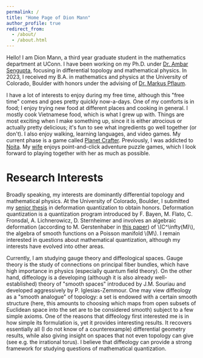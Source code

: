 ```yaml
---
permalink: /
title: "Home Page of Dion Mann"
author_profile: true
redirect_from: 
  - /about/
  - /about.html
---
```


Hello! I am Dion Mann, a third year graduate student in the mathematics department at UConn. I have been working on my Ph.D. under [Dr. Ambar Sengupta](https://math.uconn.edu/person/ambar-sengupta/), focusing in differential topology and mathematical physics. In 2023, I received my B.A. in mathematics and physics at the University of Colorado, Boulder with honors under the advising of [Dr. Markus Pflaum](https://www.colorado.edu/math/markus-pflaum).

I have a lot of interests to enjoy during my free time, although this "free time" comes and goes pretty quickly now-a-days. One of my comforts is in food; I enjoy trying new food at different places and cooking in general. I mostly cook Vietnamese food, which is what I grew up with. Things are most exciting when I make something up, since it is either atrocious or actually pretty delicious; it's fun to see what ingredients go well together (or don't). I also enjoy walking, learning languages, and video games. My current phase is a game called [Planet Crafter](https://store.steampowered.com/app/1284190/The_Planet_Crafter/). Previously, I was addicted to [Noita](https://store.steampowered.com/app/881100/Noita/). My [wife](https://math.uconn.edu/person/heidi-benham/) enjoys point-and-click adventure puzzle games, which I look forward to playing together with her as much as possible.

Research Interests
======
Broadly speaking, my interests are dominantly differential topology and mathematical physics. At the University of Colorado, Boulder, I submitted my [senior thesis](https://dionmann.github.io/seniorThesis) in deformation quantization to obtain honors. Deformation quantization is a quantization program introduced by F. Bayen, M. Flato, C. Fronsdal, A. Lichnerowicz, D. Sternheimer and involves an algebraic deformation (according to M. Gerstenhaber in [this paper](https://www.jstor.org/stable/1970484?seq=1)) of \\(C^\infty(M)\\), the algebra of smooth functions on a Poisson manifold \\(M\\). I remain interested in questions about mathematical quantization, although my interests have evolved into other areas.

Currently, I am studying gauge theory and diffeological spaces. Gauge theory is the study of connections on principal fiber bundles, which have high importance in physics (especially quantum field theory). On the other hand, diffeology is a developing (although it is also already well-established) theory of "smooth spaces" introduced by J.M. Souriau and developed aggressively by P. Iglesias-Zemmour. One may view diffeology as a "smooth analogue" of topology: a set is endowed with a certain smooth structure (here, this amounts to choosing which maps from open subsets of Euclidean space into the set are to be considered smooth) subject to a few simple axioms. One of the reasons that diffeology first interested me is in how simple its formulation is, yet it provides interesting results. It recovers essentially all (I do not know of a counterexample) differential geometry results, while also giving insight on spaces that not even topology can give (see e.g. the irrational torus). I believe that diffeology can provide a strong framework for studying questions of mathematical quantization.

